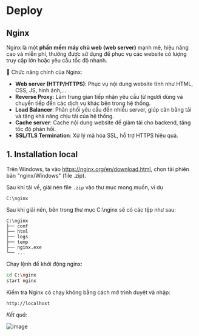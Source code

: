 # Deploy

## Nginx

Nginx là một **phần mềm máy chủ web (web server)** mạnh mẽ, hiệu năng cao và miễn phí, thường được sử dụng để phục vụ các website có lượng truy cập lớn hoặc yêu cầu tốc độ nhanh.

🚀 Chức năng chính của Nginx:

- **Web server (HTTP/HTTPS)**: Phục vụ nội dung website tĩnh như HTML, CSS, JS, hình ảnh,...
- **Reverse Proxy**: Làm trung gian tiếp nhận yêu cầu từ người dùng và chuyển tiếp đến các dịch vụ khác bên trong hệ thống.
- **Load Balancer**: Phân phối yêu cầu đến nhiều server, giúp cân bằng tải và tăng khả năng chịu tải của hệ thống.
- **Cache server**: Cache nội dung website để giảm tải cho backend, tăng tốc độ phản hồi.
- **SSL/TLS Termination**: Xử lý mã hóa SSL, hỗ trợ HTTPS hiệu quả.

## 1. Installation local

Trên Windows, ta vào https://nginx.org/en/download.html, chọn tải phiên bản "nginx/Windows" (file .zip).

Sau khi tải về, giải nén file `.zip` vào thư mục mong muốn, ví dụ

```
C:\nginx
```

Sau khi giải nén, bên trong thư mục C:\nginx sẽ có các tệp như sau:

```
C:\nginx
├── conf
├── html
├── logs
├── temp
├── nginx.exe
└── ...
```

Chạy lệnh để khởi động nginx:

```sh
cd C:\nginx
start nginx
```

Kiểm tra Nginx có chạy không bằng cách mở trình duyệt và nhập:

```
http://localhost
```

_Kết quả:_

![image](https://github.com/user-attachments/assets/2e144d37-d93e-4c2c-b27c-34597be801d5)
